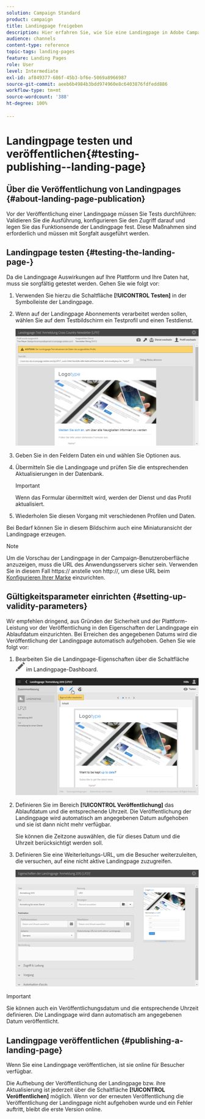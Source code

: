 ```yaml
---
solution: Campaign Standard
product: campaign
title: Landingpage freigeben
description: Hier erfahren Sie, wie Sie eine Landingpage in Adobe Campaign testen und veröffentlichen können.
audience: channels
content-type: reference
topic-tags: landing-pages
feature: Landing Pages
role: User
level: Intermediate
exl-id: af849377-686f-45b3-bf6e-5069a8966987
source-git-commit: aeeb6b4984b3bdd974960e8c6403876fdfedd886
workflow-type: tm+mt
source-wordcount: '388'
ht-degree: 100%

---
```


# Landingpage testen und veröffentlichen{#testing-publishing--landing-page}

## Über die Veröffentlichung von Landingpages {#about-landing-page-publication}

Vor der Veröffentlichung einer Landingpage müssen Sie Tests durchführen: Validieren Sie die Ausführung, konfigurieren Sie den Zugriff darauf und legen Sie das Funktionsende der Landingpage fest. Diese Maßnahmen sind erforderlich und müssen mit Sorgfalt ausgeführt werden.

## Landingpage testen         {#testing-the-landing-page-}

Da die Landingpage Auswirkungen auf Ihre Plattform und Ihre Daten hat, muss sie sorgfältig getestet werden. Gehen Sie wie folgt vor:

1. Verwenden Sie hierzu die Schaltfläche **[!UICONTROL Testen]** in der Symbolleiste der Landingpage.
1. Wenn auf der Landingpage Abonnements verarbeitet werden sollen, wählen Sie auf dem Testbildschirm ein Testprofil und einen Testdienst.

   ![](assets/lp_test_2.png)

1. Geben Sie in den Feldern Daten ein und wählen Sie Optionen aus.
1. Übermitteln Sie die Landingpage und prüfen Sie die entsprechenden Aktualisierungen in der Datenbank.

   >[!IMPORTANT]
   >
   >Wenn das Formular übermittelt wird, werden der Dienst und das Profil aktualisiert.

1. Wiederholen Sie diesen Vorgang mit verschiedenen Profilen und Daten.

Bei Bedarf können Sie in diesem Bildschirm auch eine Miniaturansicht der Landingpage erzeugen.

>[!NOTE]
>
>Um die Vorschau der Landingpage in der Campaign-Benutzeroberfläche anzuzeigen, muss die URL des Anwendungsservers sicher sein. Verwenden Sie in diesem Fall https:// anstelle von http://, um diese URL beim [Konfigurieren Ihrer Marke](../../administration/using/branding.md#configuring-and-using-brands) einzurichten.

## Gültigkeitsparameter einrichten         {#setting-up-validity-parameters}

Wir empfehlen dringend, aus Gründen der Sicherheit und der Plattform-Leistung vor der Veröffentlichung in den Eigenschaften der Landingpage ein Ablaufdatum einzurichten. Bei Erreichen des angegebenen Datums wird die Veröffentlichung der Landingpage automatisch aufgehoben. Gehen Sie wie folgt vor:

1. Bearbeiten Sie die Landingpage-Eigenschaften über die Schaltfläche ![](assets/edit_darkgrey-24px.png) im Landingpage-Dashboard.

   ![](assets/lp_edit_properties_button.png)

1. Definieren Sie im Bereich **[!UICONTROL Veröffentlichung]** das Ablaufdatum und die entsprechende Uhrzeit. Die Veröffentlichung der Landingpage wird automatisch am angegebenen Datum aufgehoben und sie ist dann nicht mehr verfügbar.

   Sie können die Zeitzone auswählen, die für dieses Datum und die Uhrzeit berücksichtigt werden soll.

1. Definieren Sie eine Weiterleitungs-URL, um die Besucher weiterzuleiten, die versuchen, auf eine nicht aktive Landingpage zuzugreifen.

   ![](assets/lp_settings_general.png)

>[!IMPORTANT]
>
>Sie können auch ein Veröffentlichungsdatum und die entsprechende Uhrzeit definieren. Die Landingpage wird dann automatisch am angegebenen Datum veröffentlicht.

## Landingpage veröffentlichen   {#publishing-a-landing-page}

Wenn Sie eine Landingpage veröffentlichen, ist sie online für Besucher verfügbar.

Die Aufhebung der Veröffentlichung der Landingpage bzw. ihre Aktualisierung ist jederzeit über die Schaltfläche **[!UICONTROL Veröffentlichen]** möglich. Wenn vor der erneuten Veröffentlichung die Veröffentlichung der Landingpage nicht aufgehoben wurde und ein Fehler auftritt, bleibt die erste Version online.
